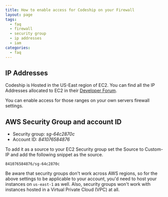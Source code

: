 ```yaml
---
title: How to enable access for Codeship on your Firewall
layout: page
tags:
  - faq
  - firewall
  - security group
  - ip addresses
  - iam
categories:
  - faq
---
```

## IP Addresses

Codeship is Hosted in the US-East region of EC2. You can find all the IP Addresses allocated to EC2 in their [Developer Forum](https://forums.aws.amazon.com/ann.jspa?annID=1701).

You can enable access for those ranges on your own servers firewall settings.

## AWS Security Group and account ID

* Security group: *sg-64c2870c*
* Account ID: *841076584876*

To add it as a source to your EC2 Security group set the Source to Custom-IP and add the following snippet as the source.

```shell
841076584876/sg-64c2870c
```

Be aware that security groups don't work across AWS regions, so for the above settings to be applicable to your account, you'd need to host your instances on `us-east-1` as well. Also, security groups won't work with instances hosted in a Virtual Private Cloud (VPC) at all.

